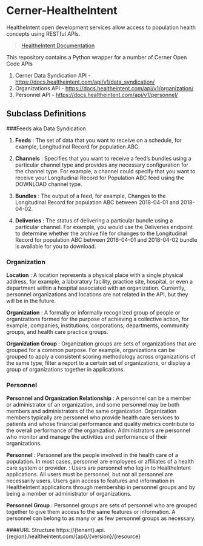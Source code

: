 # Cerner-HealtheIntent
HealtheIntent open development services allow access to population health concepts using RESTful APIs. 

>[HealtheIntent Documentation](https://docs.healtheintent.com/)

This repository contains a Python wrapper for a number of Cerner Open Code APIs
1. Cerner Data Syndication API - https://docs.healtheintent.com/api/v1/data_syndication/
2. Organizations API - https://docs.healtheintent.com/api/v1/organization/
3. Personnel API - https://docs.healtheintent.com/api/v1/personnel/


## Subclass Definitions

###Feeds aka Data Syndication

1. **Feeds**
: The set of data that you want to receive on a schedule, for example, Longitudinal Record for population ABC.

2. **Channels**
: Specifies that you want to receive a feed’s bundles using a particular channel type and provides any necessary configuration for the channel type. For example, a channel could specify that you want to receive your Longitudinal Record for Population ABC feed using the DOWNLOAD channel type.

2. **Bundles**
: The output of a feed, for example, Changes to the Longitudinal Record for population ABC between 2018-04-01 and 2018-04-02.

3. **Deliveries**
: The status of delivering a particular bundle using a particular channel. For example, you would use the Deliveries endpoint to determine whether the archive file for changes to the Longitudinal Record for population ABC between 2018-04-01 and 2018-04-02 bundle is available for you to download.

### Organization

**Location**
: A location represents a physical place with a single physical address, for example, a laboratory facility, practice site, hospital, or even a department within a hospital associated with an organization. Currently, personnel organizations and locations are not related in the API, but they will be in the future.

**Organization**
: A formally or informally recognized group of people or organizations formed for the purpose of achieving a collective action, for example, companies, institutions, corporations, departments, community groups, and health care practice groups.

**Organization Group**
: Organization groups are sets of organizations that are grouped for a common purpose. For example, organizations can be grouped to apply a consistent scoring methodology across organizations of the same type, filter a report to a certain set of organizations, or display a group of organizations together in applications.

### Personnel

**Personnel and Organization Relationship**
: A personnel can be a member or administrator of an organization, and some personnel may be both members and administrators of the same organization. Organization members typically are personnel who provide health care services to patients and whose financial performance and quality metrics contribute to the overall performance of the organization. Administrators are personnel who monitor and manage the activities and performance of their organizations.

**Personnel**
: Personnel are the people involved in the health care of a population. In most cases, personnel are employees or affiliates of a health care system or provider.
: Users are personnel who log in to HealtheIntent applications. All users must be personnel, but not all personnel are necessarily users. Users gain access to features and information in HealtheIntent applications through membership in personnel groups and by being a member or administrator of organizations.

**Personnel Group**
: Personnel groups are sets of personnel who are grouped together to give them access to the same features or information. A personnel can belong to as many or as few personnel groups as necessary.

####URL Structure
https://{tenant}.api.{region}.healtheintent.com/{api}/{version}/{resource}
